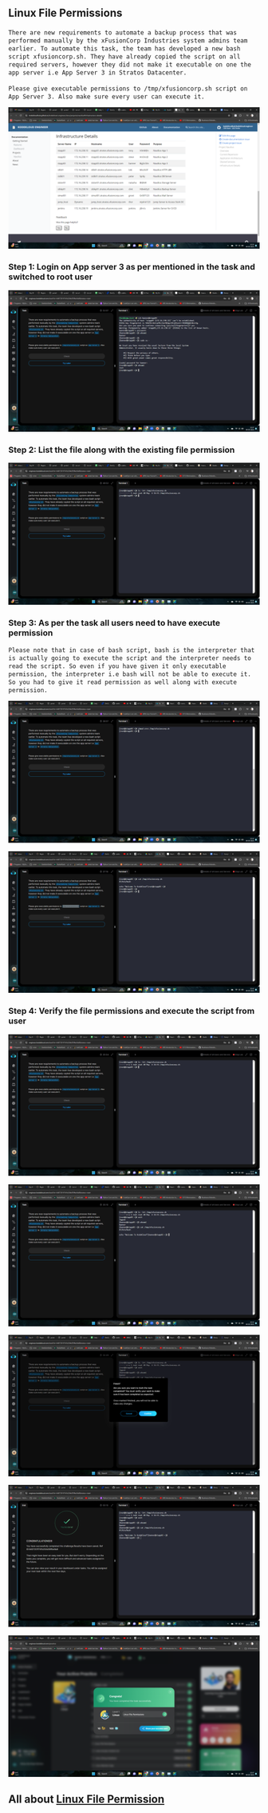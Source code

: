 ## Linux File Permissions

```
There are new requirements to automate a backup process that was performed manually by the xFusionCorp Industries system admins team earlier. To automate this task, the team has developed a new bash script xfusioncorp.sh. They have already copied the script on all required servers, however they did not make it executable on one the app server i.e App Server 3 in Stratos Datacenter.

Please give executable permissions to /tmp/xfusioncorp.sh script on App Server 3. Also make sure every user can execute it.
```

![Image](https://github.com/srabhayraj/KodeKloud-Engineer-Linux-Tasks/blob/main/metadata/task9/Screenshot%20(1678).png)

### Step 1: Login on  App server 3 as per mentioned in the task and switched to root user

![Image](https://github.com/srabhayraj/KodeKloud-Engineer-Linux-Tasks/blob/main/metadata/task9/Screenshot%20(1679).png)


### Step 2: List the file along with the existing file permission

![Image](https://github.com/srabhayraj/KodeKloud-Engineer-Linux-Tasks/blob/main/metadata/task9/Screenshot%20(1680).png)


### Step 3: As per the task all users need to have execute permission

```
Please note that in case of bash script, bash is the interpreter that is actually going to execute the script and the interpreter needs to read the script. So even if you have given it only executable permission, the interpreter i.e bash will not be able to execute it. So you had to give it read permission as well along with execute permission.
```

![Image](https://github.com/srabhayraj/KodeKloud-Engineer-Linux-Tasks/blob/main/metadata/task9/Screenshot%20(1681).png)

![Image](https://github.com/srabhayraj/KodeKloud-Engineer-Linux-Tasks/blob/main/metadata/task9/Screenshot%20(1682).png)


### Step 4: Verify the file permissions and execute the script from user

![Image](https://github.com/srabhayraj/KodeKloud-Engineer-Linux-Tasks/blob/main/metadata/task9/Screenshot%20(1683).png)

![Image](https://github.com/srabhayraj/KodeKloud-Engineer-Linux-Tasks/blob/main/metadata/task9/Screenshot%20(1684).png)

![Image](https://github.com/srabhayraj/KodeKloud-Engineer-Linux-Tasks/blob/main/metadata/task9/Screenshot%20(1685).png)

![Image](https://github.com/srabhayraj/KodeKloud-Engineer-Linux-Tasks/blob/main/metadata/task9/Screenshot%20(1686).png)

![Image](https://github.com/srabhayraj/KodeKloud-Engineer-Linux-Tasks/blob/main/metadata/task9/Screenshot%20(1687).png)


## All about [Linux File Permission](https://github.com/srabhayraj/KodeKloud-Engineer-Linux-Tasks/blob/main/data/LinuxFilePermissions.md)
